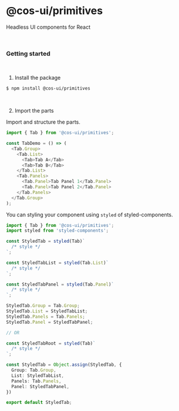 # @cos-ui/primitives

Headless UI components for React

<br/>

### Getting started

<br/>

1. Install the package

```shell
$ npm install @cos-ui/primitives
```

<br/>

2. Import the parts

Import and structure the parts.

```typescript jsx
import { Tab } from '@cos-ui/primitives';

const TabDemo = () => (
  <Tab.Group>
    <Tab.List>
      <Tab>Tab A</Tab>
      <Tab>Tab B</Tab>
    </Tab.List>
    <Tab.Panels>
      <Tab.Panel>Tab Panel 1</Tab.Panel>
      <Tab.Panel>Tab Panel 2</Tab.Panel>
    </Tab.Panels>
  </Tab.Group>
);
```

You can styling your component using `styled` of styled-components.

```typescript jsx
import { Tab } from '@cos-ui/primitives';
import styled from 'styled-components';

const StyledTab = styled(Tab)`
  /* style */
`;

const StyledTabList = styled(Tab.List)`
  /* style */
`;

const StyledTabPanel = styled(Tab.Panel)`
  /* style */
`;

StyledTab.Group = Tab.Group;
StyledTab.List = StyledTabList;
StyledTab.Panels = Tab.Panels;
StyledTab.Panel = StyledTabPanel;

// OR

const StyledTabRoot = styled(Tab)`
  /* style */
`;

const StyledTab = Object.assign(StyledTab, {
  Group: Tab.Group,
  List: StyledTabList,
  Panels: Tab.Panels,
  Panel: StyledTabPanel,
})

export default StyledTab;
```
